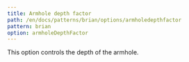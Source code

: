 ```yaml
---
title: Armhole depth factor
path: /en/docs/patterns/brian/options/armholedepthfactor
pattern: brian
option: armholeDepthFactor
---
```


This option controls the depth of the armhole.
